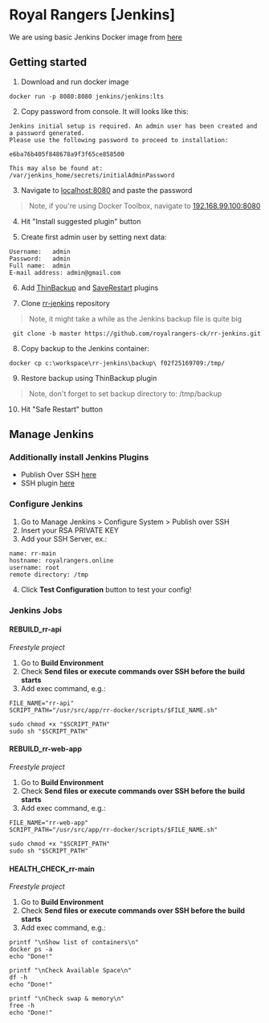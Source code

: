 # Royal Rangers [Jenkins]

We are using basic Jenkins Docker image from [here](https://github.com/jenkinsci/docker)

## Getting started

1) Download and run docker image

```
docker run -p 8080:8080 jenkins/jenkins:lts
```

2) Copy password from console. It will looks like this:

```
Jenkins initial setup is required. An admin user has been created and a password generated. 
Please use the following password to proceed to installation:                               
                                                                                            
e6ba76b405f848678a9f3f65ce858500                                                            
                                                                                            
This may also be found at: /var/jenkins_home/secrets/initialAdminPassword                   
```

3) Navigate to [localhost:8080](http://localhost:8080) and paste the password

> Note, if you're using Docker Toolbox, navigate to [192.168.99.100:8080](http://192.168.99.100:8080)

4) Hit "Install suggested plugin" button

5) Create first admin user by setting next data:

```
Username:	admin
Password:	admin
Full name:	admin
E-mail address:	admin@gmail.com
```

6) Add [ThinBackup]() and [SaveRestart](https://plugins.jenkins.io/saferestart) plugins

7) Clone [rr-jenkins](https://github.com/royalrangers-ck/rr-jenkins) repository

> Note, it might take a while as the Jenkins backup file is quite big

```
 git clone -b master https://github.com/royalrangers-ck/rr-jenkins.git
```

8) Copy backup to the Jenkins container:

```
docker cp c:\workspace\rr-jenkins\backup\ f02f25169709:/tmp/
```

9) Restore backup using ThinBackup plugin

> Note, don't forget to set backup directory to: /tmp/backup

10) Hit "Safe Restart" button

## Manage Jenkins

### Additionally install Jenkins Plugins

- Publish Over SSH [here](http://wiki.jenkins-ci.org/display/JENKINS/Publish+Over+SSH+Plugin)
- SSH plugin [here](https://wiki.jenkins.io/display/JENKINS/SSH+plugin)

### Configure Jenkins

1. Go to Manage Jenkins > Configure System > Publish over SSH
2. Insert your RSA PRIVATE KEY
3. Add your SSH Server, ex.:

```
name: rr-main
hostname: royalrangers.online
username: root
remote directory: /tmp
```

4. Click **Test Configuration** button to test your config!

### Jenkins Jobs

#### REBUILD_rr-api 
*Freestyle project*

1. Go to ****Build Environment****
2. Check ****Send files or execute commands over SSH before the build starts**** 
3. Add exec command, e.g.:

```
FILE_NAME="rr-api"
SCRIPT_PATH="/usr/src/app/rr-docker/scripts/$FILE_NAME.sh"

sudo chmod +x "$SCRIPT_PATH"
sudo sh "$SCRIPT_PATH"
```

#### REBUILD_rr-web-app 
*Freestyle project*

1. Go to ****Build Environment****
2. Check ****Send files or execute commands over SSH before the build starts**** 
3. Add exec command, e.g.:

```
FILE_NAME="rr-web-app"
SCRIPT_PATH="/usr/src/app/rr-docker/scripts/$FILE_NAME.sh"

sudo chmod +x "$SCRIPT_PATH"
sudo sh "$SCRIPT_PATH"
```

#### HEALTH_CHECK_rr-main 
*Freestyle project*

1. Go to ****Build Environment****
2. Check ****Send files or execute commands over SSH before the build starts**** 
3. Add exec command, e.g.:

```
printf "\nShow list of containers\n"
docker ps -a
echo "Done!"
```

```
printf "\nCheck Available Space\n"
df -h
echo "Done!"
```

```
printf "\nCheck swap & memory\n"
free -h
echo "Done!"
```
